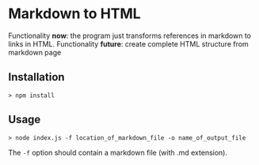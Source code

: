 # Markdown to HTML

Functionality **now**: the program just transforms references in markdown to links in HTML.
Functionality **future**: create complete HTML structure from markdown page

## Installation

```
> npm install
```

## Usage

```
> node index.js -f location_of_markdown_file -o name_of_output_file
```

The `-f` option should contain a markdown file (with .md extension).
